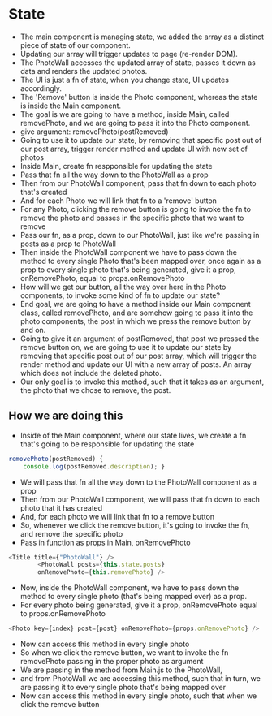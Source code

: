 # State

* The main component is managing state, we added the array as a distinct piece of state of our component. 
* Updating our array will trigger updates to page (re-render DOM). 
* The PhotoWall accesses the updated array of state, passes it down as data and renders the updated photos.
* The UI is just a fn of state, when you change state, UI updates accordingly.
* The 'Remove' button is inside the Photo component, whereas the state is inside the Main component.
* The goal is we are going to have a method, inside Main, called removePhoto, and we are going to pass it into the Photo component.
* give argument: removePhoto(postRemoved)
* Going to use it to update our state, by removing that specific post out of our post array, trigger render method and update UI with new set of photos
* Inside Main, create fn respponsible for updating the state
* Pass that fn all the way down to the PhotoWall as a prop
* Then from our PhotoWall component, pass that fn down to each photo that's created
* And for each Photo we will link that fn to a 'remove' button
* For any Photo, clicking the remove button is going to invoke the fn to remove the photo and passes in the specific photo that we want to remove
* Pass our fn, as a prop, down to our PhotoWall, just like we're passing in posts as a prop to PhotoWall
* Then inside the PhotoWall component we have to pass down the method to every single Photo that's been mapped over, once again as a prop to every single photo that's being generated, give it a prop, onRemovePhoto, equal to props.onRemovePhoto
* How will we get our button, all the way over here in the Photo components, to invoke some kind of fn to update our state?
* End goal, we are going to have a method inside our Main component class, called removePhoto, and are somehow going to pass it into the photo components, the post in which we press the remove button by and on.
* Going to give it an argument of postRemoved, that post we pressed the remove button on, we are going to use it to update our state by removing that specific post out of our post array, which will trigger the render method and update our UI with a new array of posts. An array which does not include the deleted photo.
* Our only goal is to invoke this method, such that it takes as an argument, the photo that we chose to remove, the post.

## How we are doing this

* Inside of the Main component, where our state lives, we create a fn that's going to be responsible for updating the state

```javascript
removePhoto(postRemoved) {
    console.log(postRemoved.description); }
```

* We will pass that fn all the way down to the PhotoWall component as a prop
* Then from our PhotoWall component, we will pass that fn down to each photo that it has created
* And, for each photo we will link that fn to a remove button
* So, whenever we click the remove button, it's going to invoke the fn, and remove the specific photo
* Pass in function as props in Main, onRemovePhoto

```javascript
<Title title={"PhotoWall"} />
        <PhotoWall posts={this.state.posts}
        onRemovePhoto={this.removePhoto} />
```

* Now, inside the PhotoWall component, we have to pass down the method to every single photo (that's being mapped over) as a prop.
* For every photo being generated, give it a prop, onRemovePhoto equal to props.onRemovePhoto

```javascript
<Photo key={index} post={post} onRemovePhoto={props.onRemovePhoto} />
```

* Now can access this method in every single photo
* So when we click the remove button, we want to invoke the fn removePhoto passing in the proper photo as argument
* We are passing in the method from Main.js to the PhotoWall, 
* and from PhotoWall we are accessing this method, such that in turn, we are passing it to every single photo that's being mapped over
* Now can access this method in every single photo, such that when we click the remove button 
